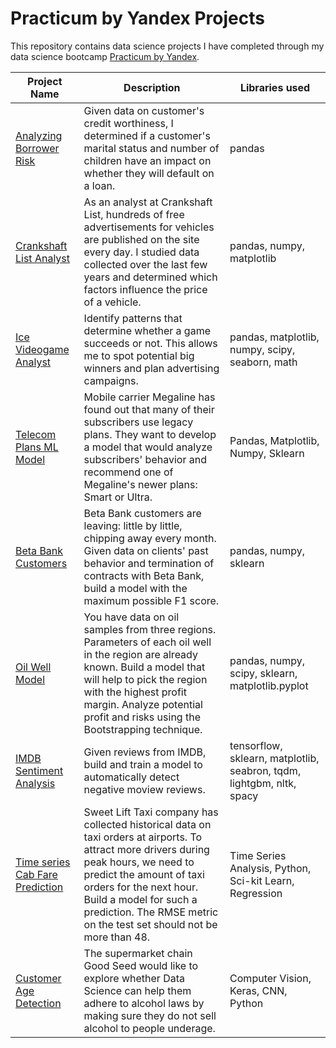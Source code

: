 # Practicum by Yandex Projects


This repository contains data science projects I have completed through my data science bootcamp [Practicum by Yandex](https://practicum.yandex.com/).

| Project Name  | Description | Libraries used|
| ------------- | ------------- | ------------- |
| [Analyzing Borrower Risk](https://github.com/tylerana/tylerana.github.io/tree/main/Analyzing%20Borrowers'%20Risk)  | Given data on customer's credit worthiness, I determined if a customer's marital status and number of children have an impact on whether they will default on a loan. | pandas |
| [Crankshaft List Analyst](https://github.com/tylerana/tylerana.github.io/tree/main/Crankshaft%20List%20Analyst)  | As an analyst at Crankshaft List, hundreds of free advertisements for vehicles are published on the site every day. I studied data collected over the last few years and determined which factors influence the price of a vehicle.  | pandas, numpy, matplotlib  |
| [Ice Videogame Analyst](https://github.com/tylerana/tylerana.github.io/tree/main/Ice%20Videogame%20Analyst)| Identify patterns that determine whether a game succeeds or not. This allows me to spot potential big winners and plan advertising campaigns.| pandas, matplotlib, numpy, scipy, seaborn, math|
|[Telecom Plans ML Model](https://github.com/tylerana/tylerana.github.io/tree/main/Megaline%20Analyst%20Machine%20Learning%20Project) | Mobile carrier Megaline has found out that many of their subscribers use legacy plans. They want to develop a model that would analyze subscribers' behavior and recommend one of Megaline's newer plans: Smart or Ultra.| Pandas, Matplotlib, Numpy, Sklearn |
[Beta Bank Customers](https://github.com/tylerana/tylerana.github.io/tree/main/Beta%20Bank%20Customers) | Beta Bank customers are leaving: little by little, chipping away every month. Given data on clients' past behavior and termination of contracts with Beta Bank, build a model with the maximum possible F1 score. | pandas, numpy, sklearn |
[Oil Well Model](https://github.com/tylerana/tylerana.github.io/tree/main/Oil%20Well%20Model) | You have data on oil samples from three regions. Parameters of each oil well in the region are already known. Build a model that will help to pick the region with the highest profit margin. Analyze potential profit and risks using the Bootstrapping technique. | pandas, numpy, scipy, sklearn, matplotlib.pyplot|
[IMDB Sentiment Analysis](https://github.com/tylerana/tylerana.github.io/tree/main/IMDB%20Sentiment%20Analysis) | Given reviews from IMDB, build and train a model to automatically detect negative moview reviews. |tensorflow, sklearn, matplotlib, seabron, tqdm, lightgbm, nltk, spacy|
[Time series Cab Fare Prediction](https://github.com/tylerana/tylerana.github.io/tree/main/Timeseries%20Cab%20Fare%20Prediction) | Sweet Lift Taxi company has collected historical data on taxi orders at airports. To attract more drivers during peak hours, we need to predict the amount of taxi orders for the next hour. Build a model for such a prediction. The RMSE metric on the test set should not be more than 48. | Time Series Analysis, Python, Sci-kit Learn, Regression
[Customer Age Detection](https://github.com/tylerana/tylerana.github.io/tree/main/Customer%20Age%20Detection%20Project) | The supermarket chain Good Seed would like to explore whether Data Science can help them adhere to alcohol laws by making sure they do not sell alcohol to people underage. | Computer Vision, Keras, CNN, Python
